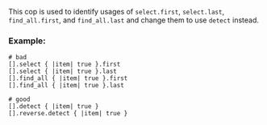 This cop is used to identify usages of
`select.first`, `select.last`, `find_all.first`, and `find_all.last`
and change them to use `detect` instead.

### Example:
    # bad
    [].select { |item| true }.first
    [].select { |item| true }.last
    [].find_all { |item| true }.first
    [].find_all { |item| true }.last

    # good
    [].detect { |item| true }
    [].reverse.detect { |item| true }